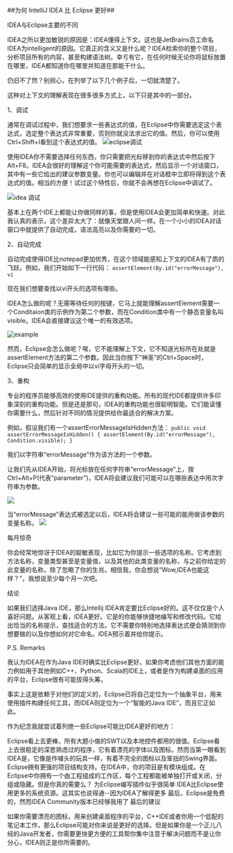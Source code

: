 ##为何 IntelliJ IDEA 比 Eclipse 更好##

IDEA与Eclipse主要的不同

IDEA之所以更加敏锐的原因是：IDEA懂得上下文。这也是JetBrains员工命名IDEA为intelligent的原因。它真正的含义又是什么呢？IDEA检索你的整个项目，分析项目所有的内容，甚至构建语法树。幸亏有它，在任何时候无论你将鼠标放置在哪里，IDEA都知道你在哪里并知道在那能干什么。

仍旧不了然？别担心，在列举了以下几个例子后，一切就清楚了。

这种对上下文的理解表现在很多很多方式上，以下只是其中的一部分。

1、调试

通常在调试过程中，我们想要求一些表达式的值，在Eclipse中你需要选定这个表达式，选定整个表达式非常重要，否则你就没法求出它的值。然后，你可以使用Ctrl+Shift+I看到这个表达式的值。
![eclipse调试](http://static.oschina.net/uploads/space/2012/0319/144823_KvWg_89964.png)

使用IDEA你不需要选择任何东西，你只需要把光标移到你的表达式中然后按下Alt+F8。IDEA会很好的理解这个你可能需要的表达式，然后显示一个对话窗口，其中有一些它给出的建议参数变量。你也可以编辑并在对话框中立即将得到这个表达式的值。相当的方便！试过这个特性后，你就不会再想在Eclipse中调试了。

![idea 调试](http://static.oschina.net/uploads/space/2012/0319/144848_sLmz_89964.png)

基本上在两个IDE上都能让你做同样的事，但是使用IDEA会更加简单和快速。对此我认真的表示，这个差异太大了：就像天堂跟人间一样。在一个小小的IDEA对话窗口中就提供了自动完成，语法高亮以及你需要的一切。

2、自动完成

自动完成使得IDE比notepad更加优秀，在这个领域能感知上下文的IDEA有了质的飞跃。例如，我们开始如下一行代码：
`assertElement(By.id("errorMessage"), vi`

现在我们想要查找以vi开头的选项有哪些。

IDEA怎么做的呢？无需等待任何的按键，它马上就能理解assertElement需要一个Conditaion类的示例作为第二个参数，而在Condition类中有一个静态变量名叫visible。IDEA会直接建议这个唯一的有效选项。

![example](http://static.oschina.net/uploads/space/2012/0319/144931_qsOh_89964.png)

然而，Eclipse会怎么做呢？唉，它不能理解上下文，它不知道光标所在处就是assertElement方法的第二个参数。因此当你按下“神圣”的Ctrl+Space时，Eclipse只会简单的显示全局中以vi字母开头的一切。

3、重构

专业的程序员能够高效的使用IDE提供的重构功能。所有的现代IDE都提供许多印象深刻的重构功能。但是还是那句，IDEA的重构功能也很聪明智能。它们能读懂你需要什么，然后针对不同的情况提供给你最适合的解决方案。

例如，假设我们有一个assertErrorMessageIsHidden方法：
`public void assertErrorMessageIsHidden() {
  assertElement(By.id("errorMessage"), Condition.visible);
}`

我们以字符串“errorMessage”作为该方法的一个参数。

让我们先从IDEA开始，将光标放在任何字符串“errorMessage”上，按Ctrl+Alt+P(代表“parameter”)，IDEA将会建议我们可能可以在哪些表达中用次字符串为参数。

![](http://static.oschina.net/uploads/space/2012/0319/145057_SPeF_89964.png)

当“errorMessage”表达式被选定以后，IDEA将会建议一些可能的能用做该参数的变量名称。
![](http://static.oschina.net/uploads/space/2012/0319/145125_JXSz_89964.png)

每月惊奇

你会经常地惊讶于IDEA的聪敏表现，比如它为你提示一些选项的名称。它考虑到方法名称，变量类型甚至是变量值，以及其他的此类变量的名称，与之前你给定的此变量的名称，除了忽略了你的生肖。相信我，你会想说“Wow,IDEA也能这样？”，我想说至少每个月一次吧。

结论

如果我们选择Java IDE，那么Intellij IDEA肯定要比Eclipse好的。这不仅仅是个人喜好问题。从客观上看，IDEA更好。它是的你能够快捷地编写和修改代码。它给出恰当的名称提示，查找适合的方法。它不需要你特别地选择表达式便会猜测到你想要做的以及你想如何对它命名。IDEA预示着并给你提示。

P.S. Remarks

我认为IDEA在作为Java IDE时确实比Eclipse更好。如果你考虑他们其他方面的能力例如用于其他例如C++、Python、Scala的IDE上，或者是作为构建桌面的应用的平台，Eclipse很有可能拔得头筹。

事实上这是依赖于对他们的定义的，Eclipse已将自己定位为一个抽象平台，用来使用插件构建任何工具，而IDEA则定位为一个“智能的Java IDE”，而且它正如此。

作为纪念我就尝试着列绝一些Eclipse可能比IDEA更好的地方：

Eclipse看上去更棒，所有大题小做的SWT以及本地控件都用的很值。Eclipse看上去很稳定的深思熟虑过的程序，它有着漂亮的字体以及图标。然而当第一眼看到IDEA是，它像是作噱头的玩具一样，有着不完全的图标以及笨拙的Swing界面。
Eclipse拥有更强的项目结构支持。在IDEA中，你的项目是有模块组成。在Eclipse中你拥有一个由工程组成的工作区，每个工程都能被单独打开或关闭，分组或隐藏。但是你真的需要么？
为Eclipse编写插件似乎很简单
IDEA比Eclipse使用更多的系统资源。这其实也说得通--因为IDEA了解得更多
最后，Eclipse是免费的，然而IDEA Community版本已经够我用了
最后的建议

如果你需要漂亮的图标，用来创建桌面程序的平台，C++IDE或者你用一个低配的笔记本工作，那么Eclipse可能对你来说是更好的选择。但是如果你是一个正儿八经的Java开发者，你需要更快更方便的工具帮你集中注意于解决问题而不是让你分心，IDEA则正是你所需要的。